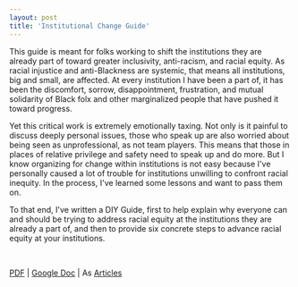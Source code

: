 ```yaml
---
layout: post
title: 'Institutional Change Guide'
---
```


This guide is meant for folks working to shift the institutions they are already part of toward greater inclusivity, anti-racism, and racial equity. As racial injustice and anti-Blackness are systemic, that means all institutions, big and small, are affected. At every institution I have been a part of, it has been the discomfort, sorrow, disappointment, frustration, and mutual solidarity of Black folx and other marginalized people that have pushed it toward progress.  

Yet this critical work is extremely emotionally taxing. Not only is it painful to discuss deeply personal issues, those who speak up are also worried about being seen as unprofessional, as not team players. This means that those in places of relative privilege and safety need to speak up and do more. But I know organizing for change within institutions is not easy because I've personally caused a lot of trouble for institutions unwilling to confront racial inequity. In the process, I've learned some lessons and want to pass them on.  

To that end, I've written a DIY Guide, first to help explain why everyone can and should be trying to address racial equity at the institutions they are already a part of, and then to provide six concrete steps to advance racial equity at your institutions.  

 
<br>

[PDF](https://drive.google.com/file/d/1OcN9hUMLzCLPsUota_BzY6dcnNmJjNUZ/view?usp=sharing) | [Google Doc](https://docs.google.com/document/d/1CfNk9XHlb-KVwYtRgGbBkz229K5s83m9xwJiM_1uK3g/edit) | As [Articles](https://withalever.imprint.to/post/with-a-lever-intro-1) 
